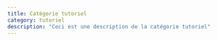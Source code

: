 ```yaml
---
title: Catégorie tutoriel
category: tutoriel
description: "Ceci est une description de la catégorie tutoriel"
---
```

